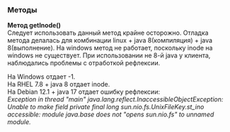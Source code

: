 ### Методы
**Метод getInode()**<br>
Следует использовать данный метод крайне осторожно. Отладка метода делалась для комбинации linux + java 8(компиляция) + java 8(выполнение).
На windows метод не работает, поскольку inode на windows не существует.
При использовании не 8-й java у клиента, наблюдались проблемы с отработкой рефлексии.
<p>
На Windows отдает -1.<br>
На RHEL 7.8 + java 8 отдает inode.<br>
На Debian 12.1 + java 17 отдает ошибку рефлексии:<br>
<i>Exception in thread "main" java.lang.reflect.InaccessibleObjectException: Unable to make field
private final long sun.nio.fs.UnixFileKey.st_ino accessible: module java.base does not "opens sun.nio.fs" 
to unnamed module.</i>
</p>
